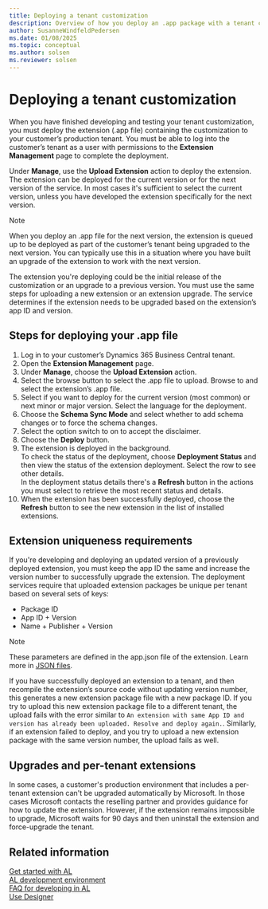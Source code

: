 ```yaml
---
title: Deploying a tenant customization
description: Overview of how you deploy an .app package with a tenant customization to Dynamics 365 Business Central.
author: SusanneWindfeldPedersen
ms.date: 01/08/2025
ms.topic: conceptual
ms.author: solsen
ms.reviewer: solsen
---
```


# Deploying a tenant customization

When you have finished developing and testing your tenant customization, you must deploy the extension (.app file) containing the customization to your customer’s production tenant. You must be able to log into the customer’s tenant as a user with permissions to the **Extension Management** page to complete the deployment.

Under **Manage**, use the **Upload Extension** action to deploy the extension. The extension can be deployed for the current version or for the next version of the service. In most cases it's sufficient to select the current version, unless you have developed the extension specifically for the next version.

> [!NOTE]
> When you deploy an .app file for the next version, the extension is queued up to be deployed as part of the customer’s tenant being upgraded to the next version. You can typically use this in a situation where you have built an upgrade of the extension to work with the next version.  

The extension you're deploying could be the initial release of the customization or an upgrade to a previous version. You must use the same steps for uploading a new extension or an extension upgrade. The service determines if the extension needs to be upgraded based on the extension’s app ID and version.

## Steps for deploying your .app file

1. Log in to your customer’s Dynamics 365 Business Central tenant.
2. Open the **Extension Management** page.
3. Under **Manage**, choose the **Upload Extension** action.
4. Select the browse button to select the .app file to upload. Browse to and select the extension’s .app file.
5. Select if you want to deploy for the current version (most common) or next minor or major version. Select the language for the deployment.
1. Choose the **Schema Sync Mode** and select whether to add schema changes or to force the schema changes.
1. Select the option switch to on to accept the disclaimer.
1. Choose the **Deploy** button.
1. The extension is deployed in the background.  
    To check the status of the deployment, choose **Deployment Status** and then view the status of the extension deployment. Select the row to see other details.  
    In the deployment status details there's a **Refresh** button in the actions you must select to retrieve the most recent status and details.
1. When the extension has been successfully deployed, choose the **Refresh** button to see the new extension in the list of installed extensions.

## Extension uniqueness requirements

If you're developing and deploying an updated version of a previously deployed extension, you must keep the app ID the same and increase the version number to successfully upgrade the extension. The deployment services require that uploaded extension packages be unique per tenant based on several sets of keys:

- Package ID
- App ID + Version
- Name + Publisher + Version

> [!NOTE]
> These parameters are defined in the app.json file of the extension. Learn more in [JSON files](devenv-json-files.md#appjson-file).

If you have successfully deployed an extension to a tenant, and then recompile the extension’s source code without updating version number, this generates a new extension package file with a new package ID. If you try to upload this new extension package file to a different tenant, the upload fails with the error similar to `An extension with same App ID and version has already been uploaded. Resolve and deploy again.`. Similarly, if an extension failed to deploy, and you try to upload a new extension package with the same version number, the upload fails as well.

<!-- 
When developing a per-tenant extension from the same source code as an extension for multiple tenants, we recommend that you adjust the App ID, Name, Publisher, and Version of the extension for each tenant to maintain uniqueness. You may deploy the same extension package to multiple tenants if the package ID, app ID, name, publisher, and version are all the same.

If, when creating a new sandbox environment as a copy of a production environment, you receive a message indicating that the environment creation failed due to an existing development extension, it is related to violation of uniqueness requirements for extension packages.

Typically this situation is the result of the production environment being copied having an extension package installed with the same app ID, name, publisher, and version as a development extension published to another sandbox environment within the same application service. To resolve this situation, remove the development extension by unpublishing it via the Extension Management page of the other sandbox environment once you have made sure you have a backup of the extension development files. After this is completed you can attempt to copy a production environment to a sandbox again. It is recommended that when you create the extension package for distribution, you use a different app ID than that used for your development extension, which will help you avoid this conflict between your development sandbox and your customer’s production and sandbox environments. -->

## Upgrades and per-tenant extensions

In some cases, a customer's production environment that includes a per-tenant extension can't be upgraded automatically by Microsoft. In those cases Microsoft contacts the reselling partner and provides guidance for how to update the extension. However, if the extension remains impossible to upgrade, Microsoft waits for 90 days and then uninstall the extension and force-upgrade the tenant.  

## Related information

[Get started with AL](devenv-get-started.md)  
[AL development environment](devenv-reference-overview.md)  
[FAQ for developing in AL](devenv-dev-faq.md)  
[Use Designer](devenv-inclient-designer.md)  
